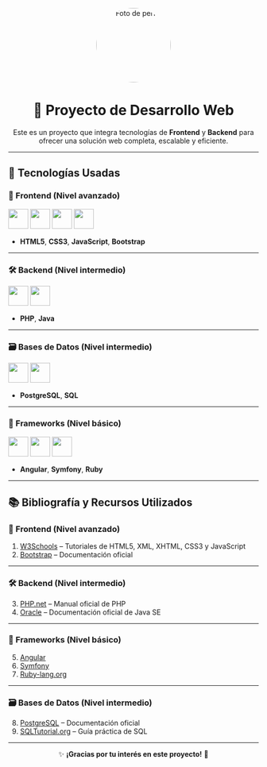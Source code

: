 <p align="center">
  <img src="url-de-tu-foto-de-perfil" width="150" alt="Foto de perfil" style="border-radius: 50%;" />
</p>

<h1 align="center">🌟 Proyecto de Desarrollo Web</h1>

<p align="center">
  Este es un proyecto que integra tecnologías de <strong>Frontend</strong> y <strong>Backend</strong> para ofrecer una solución web completa, escalable y eficiente.
</p>

---

## 🚀 Tecnologías Usadas

### 🎨 Frontend (Nivel avanzado)

<p align="left">
  <img src="https://upload.wikimedia.org/wikipedia/commons/6/62/HTML5_logo.svg" width="40" />
  <img src="https://upload.wikimedia.org/wikipedia/commons/a/a9/CSS3_logo.svg" width="40" />
  <img src="https://upload.wikimedia.org/wikipedia/commons/6/6a/JavaScript-logo.png" width="40" />
  <img src="https://upload.wikimedia.org/wikipedia/commons/d/d9/Bootstrap_logo_2017.svg" width="40" />
</p>

- **HTML5**, **CSS3**, **JavaScript**, **Bootstrap**

---

### 🛠️ Backend (Nivel intermedio)

<p align="left">
  <img src="https://upload.wikimedia.org/wikipedia/commons/2/27/PHP-logo.svg" width="40" />
  <img src="https://upload.wikimedia.org/wikipedia/commons/3/30/Java_logo_%282013%29.svg" width="40" />
</p>

- **PHP**, **Java**

---

### 🗃️ Bases de Datos (Nivel intermedio)

<p align="left">
  <img src="https://upload.wikimedia.org/wikipedia/commons/2/29/Postgresql_elephant.svg" width="40" />
  <img src="https://upload.wikimedia.org/wikipedia/commons/8/87/SQL_logo.svg" width="40" />
</p>

- **PostgreSQL**, **SQL**

---

### 🧩 Frameworks (Nivel básico)

<p align="left">
  <img src="https://upload.wikimedia.org/wikipedia/commons/c/cf/Angular_full_color_logo.svg" width="40" />
  <img src="https://upload.wikimedia.org/wikipedia/commons/3/37/Symfony_mark.svg" width="40" />
  <img src="https://upload.wikimedia.org/wikipedia/commons/7/73/Ruby_logo.svg" width="40" />
</p>

- **Angular**, **Symfony**, **Ruby**

---

## 📚 Bibliografía y Recursos Utilizados

### 🎨 Frontend (Nivel avanzado)

1. [W3Schools](https://www.w3schools.com/) – Tutoriales de HTML5, XML, XHTML, CSS3 y JavaScript  
2. [Bootstrap](https://getbootstrap.com/docs/) – Documentación oficial

---

### 🛠️ Backend (Nivel intermedio)

3. [PHP.net](https://www.php.net/manual/es/) – Manual oficial de PHP  
4. [Oracle](https://docs.oracle.com/en/java/) – Documentación oficial de Java SE

---

### 🧩 Frameworks (Nivel básico)

5. [Angular](https://angular.io/docs)  
6. [Symfony](https://symfony.com/doc/current/index.html)  
7. [Ruby-lang.org](https://www.ruby-lang.org/es/documentation/quickstart/)

---

### 🗃️ Bases de Datos (Nivel intermedio)

8. [PostgreSQL](https://www.postgresql.org/docs/) – Documentación oficial  
9. [SQLTutorial.org](https://www.sqltutorial.org/) – Guía práctica de SQL

---

<p align="center">
  ✨ <strong>¡Gracias por tu interés en este proyecto!</strong> 🚀
</p>

